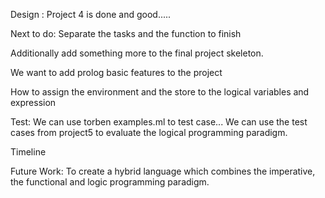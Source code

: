 Design :
Project 4 is done and good.....

Next to do:
Separate the tasks and the function to finish 

Additionally add something more to the final project skeleton.

We want to add prolog basic features to the project

How to assign the environment and the store to the logical variables and expression 

Test:
We can use torben examples.ml to test case...
We can use the test cases from project5 to evaluate the logical programming paradigm.

Timeline

Future Work: To create a hybrid language which combines the imperative, the functional and logic programming paradigm.
